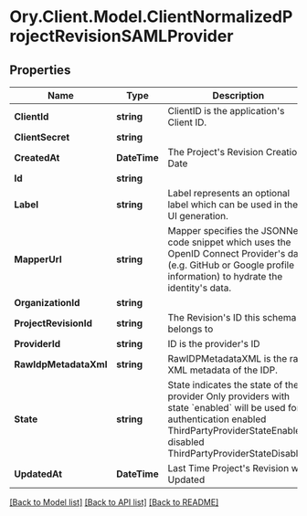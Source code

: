 # Ory.Client.Model.ClientNormalizedProjectRevisionSAMLProvider

## Properties

Name | Type | Description | Notes
------------ | ------------- | ------------- | -------------
**ClientId** | **string** | ClientID is the application&#39;s Client ID. | [optional] 
**ClientSecret** | **string** |  | [optional] 
**CreatedAt** | **DateTime** | The Project&#39;s Revision Creation Date | [optional] [readonly] 
**Id** | **string** |  | [optional] 
**Label** | **string** | Label represents an optional label which can be used in the UI generation. | [optional] 
**MapperUrl** | **string** | Mapper specifies the JSONNet code snippet which uses the OpenID Connect Provider&#39;s data (e.g. GitHub or Google profile information) to hydrate the identity&#39;s data. | [optional] 
**OrganizationId** | **string** |  | [optional] 
**ProjectRevisionId** | **string** | The Revision&#39;s ID this schema belongs to | [optional] 
**ProviderId** | **string** | ID is the provider&#39;s ID | [optional] 
**RawIdpMetadataXml** | **string** | RawIDPMetadataXML is the raw XML metadata of the IDP. | [optional] 
**State** | **string** | State indicates the state of the provider  Only providers with state &#x60;enabled&#x60; will be used for authentication enabled ThirdPartyProviderStateEnabled disabled ThirdPartyProviderStateDisabled | [optional] 
**UpdatedAt** | **DateTime** | Last Time Project&#39;s Revision was Updated | [optional] [readonly] 

[[Back to Model list]](../README.md#documentation-for-models) [[Back to API list]](../README.md#documentation-for-api-endpoints) [[Back to README]](../README.md)

